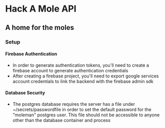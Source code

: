 # Hack A Mole API

## A home for the moles

### Setup

#### Firebase Authentication

- In order to generate authentication tokens, you'll need to create a firebase account to generate authentication credentials
- After creating a firebase project, you'll need to export google services account credentials to link the backend with the firebase admin sdk

#### Database Security

- The postgres database requires the server has a file under ~/secrets/passwordfile in order to set the default password for the "moleman" postgres user. This file should not be accessible to anyone other than the database container and process
